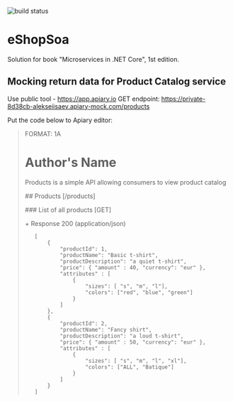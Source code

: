 ![build status](https://github.com/isannn/eShopSoa/actions/workflows/ci.yml/badge.svg)

# eShopSoa
Solution for book "Microservices in .NET Core",  1st edition.


## Mocking return data for Product Catalog service

Use public tool - https://app.apiary.io
GET endpoint: https://private-8d38cb-alekseiisaev.apiary-mock.com/products

Put the code below to Apiary editor:

> FORMAT: 1A
> 
> # Author's Name
> 
> Products is a simple API allowing consumers to view product catalog
> 
> \#\# Products [/products]
> 
> \#\#\# List of all products [GET]
> 
> \+ Response 200 (application/json)
> 
>        [
>            {
>                "productId": 1,
>                "productName": "Basic t-shirt",
>                "productDescription": "a quiet t-shirt",
>                "price": { "amount" : 40, "currency": "eur" },
>                "attributes" : [
>                    { 
>                        "sizes": [ "s", "m", "l"],
>                        "colors": ["red", "blue", "green"]
>                    }
>                ]
>            },
>            {
>                "productId": 2,
>                "productName": "Fancy shirt",
>                "productDescription": "a loud t-shirt",
>                "price": { "amount" : 50, "currency": "eur" },
>                "attributes" : [
>                    { 
>                        "sizes": [ "s", "m", "l", "xl"],
>                        "colors": ["ALL", "Batique"]
>                    }
>                ]
>            }
>        ]